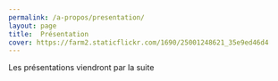 ```yaml
---
permalink: /a-propos/presentation/
layout: page
title:  Présentation
cover: https://farm2.staticflickr.com/1690/25001248621_35e9ed46d4
---
```


Les présentations viendront par la suite
